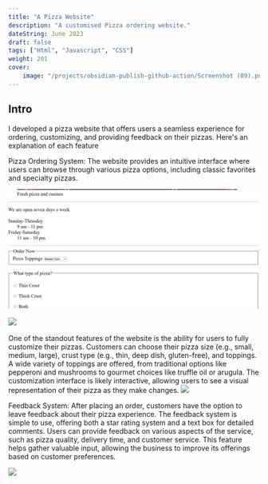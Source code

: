```yaml
---
title: "A Pizza Website"
description: "A customised Pizza ordering website."
dateString: June 2023
draft: false
tags: ["Html", "Javascript", "CSS"]
weight: 201
cover:
    image: "/projects/obsidian-publish-github-action/Screenshot (89).png"
---
```


## Intro
I developed a pizza website that offers users a seamless experience for ordering, customizing, and providing feedback on their pizzas. Here's an explanation of each feature

Pizza Ordering System:
The website provides an intuitive interface where users can browse through various pizza options, including classic favorites and specialty pizzas. 

![](static\projects\obsidian-publish-github-action\Screenshot%20(93).png)

![](/projects/obsidian-publish-github-action/Screenshot%20(91).png)

One of the standout features of the website is the ability for users to fully customize their pizzas. Customers can choose their pizza size (e.g., small, medium, large), crust type (e.g., thin, deep dish, gluten-free), and toppings. A wide variety of toppings are offered, from traditional options like pepperoni and mushrooms to gourmet choices like truffle oil or arugula. The customization interface is likely interactive, allowing users to see a visual representation of their pizza as they make changes.
![](/projects/obsidian-publish-github-action/Screenshot%20(93).png)

Feedback System:
After placing an order, customers have the option to leave feedback about their pizza experience. The feedback system is simple to use, offering both a star rating system and a text box for detailed comments. Users can provide feedback on various aspects of the service, such as pizza quality, delivery time, and customer service. This feature helps gather valuable input, allowing the business to improve its offerings based on customer preferences.

![](/projects/obsidian-publish-github-action/Screenshot%20(96).png)